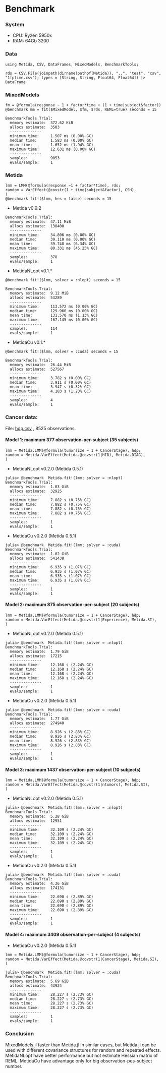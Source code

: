 # Benchmark

### System

* CPU: Ryzen 5950x
* RAM: 64Gb 3200

### Data

```
using Metida, CSV, DataFrames, MixedModels, BenchmarkTools;

rds = CSV.File(joinpath(dirname(pathof(Metida)), "..", "test", "csv",  "1fptime.csv"); types = [String, String, Float64, Float64]) |> DataFrame
```

### MixedModels

```
fm = @formula(response ~ 1 + factor*time + (1 + time|subject&factor))
@benchmark mm = fit($MixedModel, $fm, $rds, REML=true) seconds = 15
```

```
BenchmarkTools.Trial:
  memory estimate:  372.62 KiB
  allocs estimate:  3503
  --------------
  minimum time:     1.507 ms (0.00% GC)
  median time:      1.583 ms (0.00% GC)
  mean time:        1.652 ms (1.94% GC)
  maximum time:     12.631 ms (0.00% GC)
  --------------
  samples:          9053
  evals/sample:     1
```

### Metida

```
lmm = LMM(@formula(response ~1 + factor*time), rds;
random = VarEffect(@covstr(1 + time|subject&factor), CSH),
)
@benchmark fit!($lmm, hes = false) seconds = 15
```

* Metida v0.9.2

```
BenchmarkTools.Trial:
  memory estimate:  47.11 MiB
  allocs estimate:  138400
  --------------
  minimum time:     34.806 ms (0.00% GC)
  median time:      39.110 ms (0.00% GC)
  mean time:        39.748 ms (6.34% GC)
  maximum time:     80.331 ms (45.25% GC)
  --------------
  samples:          378
  evals/sample:     1
```

* MetidaNLopt v0.1.*

```
@benchmark fit!($lmm, solver = :nlopt) seconds = 15
```

```
BenchmarkTools.Trial:
  memory estimate:  9.12 MiB
  allocs estimate:  53289
  --------------
  minimum time:     113.572 ms (0.00% GC)
  median time:      129.960 ms (0.00% GC)
  mean time:        131.570 ms (1.13% GC)
  maximum time:     167.145 ms (0.00% GC)
  --------------
  samples:          114
  evals/sample:     1
```

* MetidaCu v0.1.*

```
@benchmark fit!($lmm, solver = :cuda) seconds = 15
```

```
BenchmarkTools.Trial:
  memory estimate:  26.44 MiB
  allocs estimate:  527567
  --------------
  minimum time:     3.782 s (0.00% GC)
  median time:      3.911 s (0.00% GC)
  mean time:        3.947 s (0.32% GC)
  maximum time:     4.183 s (1.20% GC)
  --------------
  samples:          4
  evals/sample:     1
```

### Cancer data:

File: [hdp.csv](https://stats.idre.ucla.edu/stat/data/hdp.csv) , 8525 observations.

#### Model 1: maximum 377 observation-per-subject (35 subjects)

```
lmm = Metida.LMM(@formula(tumorsize ~ 1 + CancerStage), hdp;
random = Metida.VarEffect(Metida.@covstr(1|HID), Metida.DIAG),
)
```

* MetidaNLopt v0.2.0 (Metida 0.5.1)

```
julia> @benchmark  Metida.fit!(lmm; solver = :nlopt)
BenchmarkTools.Trial:
  memory estimate:  1.03 GiB
  allocs estimate:  32925
  --------------
  minimum time:     7.882 s (0.75% GC)
  median time:      7.882 s (0.75% GC)
  mean time:        7.882 s (0.75% GC)
  maximum time:     7.882 s (0.75% GC)
  --------------
  samples:          1
  evals/sample:     1
```

* MetidaCu v0.2.0 (Metida 0.5.1)

```
julia> @benchmark  Metida.fit!(lmm; solver = :cuda)
BenchmarkTools.Trial:
  memory estimate:  1.02 GiB
  allocs estimate:  541438
  --------------
  minimum time:     6.935 s (1.07% GC)
  median time:      6.935 s (1.07% GC)
  mean time:        6.935 s (1.07% GC)
  maximum time:     6.935 s (1.07% GC)
  --------------
  samples:          1
  evals/sample:     1
```

#### Model 2: maximum 875 observation-per-subject (20 subjects)

```
lmm = Metida.LMM(@formula(tumorsize ~ 1 + CancerStage), hdp;
random = Metida.VarEffect(Metida.@covstr(1|Experience), Metida.SI),
)
```

* MetidaNLopt v0.2.0 (Metida 0.5.1)

```
julia> @benchmark  Metida.fit!(lmm; solver = :nlopt)
BenchmarkTools.Trial:
  memory estimate:  1.79 GiB
  allocs estimate:  17215
  --------------
  minimum time:     12.168 s (2.24% GC)
  median time:      12.168 s (2.24% GC)
  mean time:        12.168 s (2.24% GC)
  maximum time:     12.168 s (2.24% GC)
  --------------
  samples:          1
  evals/sample:     1
```

* MetidaCu v0.2.0 (Metida 0.5.1)

```
julia> @benchmark  Metida.fit!(lmm; solver = :cuda)
BenchmarkTools.Trial:
  memory estimate:  1.77 GiB
  allocs estimate:  274940
  --------------
  minimum time:     8.926 s (2.83% GC)
  median time:      8.926 s (2.83% GC)
  mean time:        8.926 s (2.83% GC)
  maximum time:     8.926 s (2.83% GC)
  --------------
  samples:          1
  evals/sample:     1
```

#### Model 3: maximum 1437 observation-per-subject (10 subjects)

```
lmm = Metida.LMM(@formula(tumorsize ~ 1 + CancerStage), hdp;
random = Metida.VarEffect(Metida.@covstr(1|ntumors), Metida.SI),
)
```

* MetidaNLopt v0.2.0 (Metida 0.5.1)

```
julia> @benchmark  Metida.fit!(lmm; solver = :nlopt)
BenchmarkTools.Trial:
  memory estimate:  5.28 GiB
  allocs estimate:  12951
  --------------
  minimum time:     32.109 s (2.24% GC)
  median time:      32.109 s (2.24% GC)
  mean time:        32.109 s (2.24% GC)
  maximum time:     32.109 s (2.24% GC)
  --------------
  samples:          1
  evals/sample:     1
```

* MetidaCu v0.2.0 (Metida 0.5.1)

```
julia> @benchmark  Metida.fit!(lmm; solver = :cuda)
BenchmarkTools.Trial:
  memory estimate:  4.36 GiB
  allocs estimate:  174131
  --------------
  minimum time:     22.690 s (2.89% GC)
  median time:      22.690 s (2.89% GC)
  mean time:        22.690 s (2.89% GC)
  maximum time:     22.690 s (2.89% GC)
  --------------
  samples:          1
  evals/sample:     1
```

#### Model 4: maximum 3409 observation-per-subject (4 subjects)

* MetidaCu v0.2.0 (Metida 0.5.1)

```
lmm = Metida.LMM(@formula(tumorsize ~ 1 + CancerStage), hdp;
random = Metida.VarEffect(Metida.@covstr(1|CancerStage), Metida.SI),
)
```

```
julia> @benchmark  Metida.fit!(lmm; solver = :cuda)
BenchmarkTools.Trial:
  memory estimate:  5.69 GiB
  allocs estimate:  43924
  --------------
  minimum time:     28.227 s (2.73% GC)
  median time:      28.227 s (2.73% GC)
  mean time:        28.227 s (2.73% GC)
  maximum time:     28.227 s (2.73% GC)
  --------------
  samples:          1
  evals/sample:     1
```

### Conclusion

MixedModels.jl faster than Metida.jl in similar cases, but Metida.jl can be used with different covariance structures for random and repeated effects. MetidaNLopt have better performance but not estimate Hessian matrix of REML. MetidaCu have advantage only for big observation-pes-subject number.
